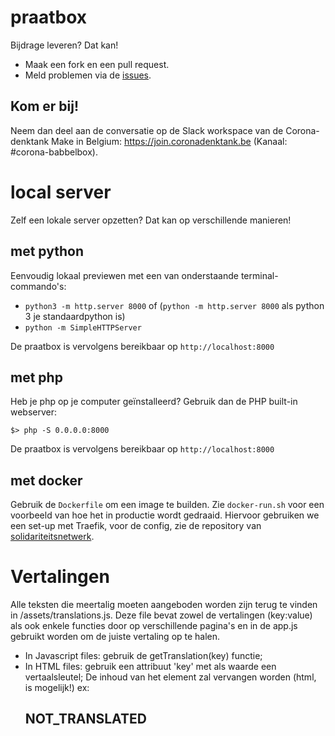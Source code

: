 # praatbox

Bijdrage leveren? Dat kan!
* Maak een fork en een pull request.
* Meld problemen via de [issues](https://github.com/MakeInBelgium/babbelbox/issues).

## Kom er bij!
Neem dan deel aan de conversatie op de Slack workspace van de Corona-denktank Make in Belgium: https://join.coronadenktank.be (Kanaal: #corona-babbelbox).


# local server
Zelf een lokale server opzetten? Dat kan op verschillende manieren!

## met python
Eenvoudig lokaal previewen met een van onderstaande terminal-commando's: 

* `python3 -m http.server 8000` of (`python -m http.server 8000` als python 3 je standaardpython is)
* `python -m SimpleHTTPServer`

De praatbox is vervolgens bereikbaar op `http://localhost:8000`

## met php
Heb je php op je computer geïnstalleerd? Gebruik dan de PHP built-in webserver:

```
$> php -S 0.0.0.0:8000
```

De praatbox is vervolgens bereikbaar op `http://localhost:8000`

## met docker
Gebruik de `Dockerfile` om een image te builden. Zie `docker-run.sh` voor een voorbeeld van hoe het in productie wordt gedraaid. Hiervoor gebruiken we een set-up met Traefik, voor de config, zie de repository van [solidariteitsnetwerk](https://github.com/MakeInBelgium/solidariteitsnetwerk/tree/master/deployment).


# Vertalingen
Alle teksten die meertalig moeten aangeboden worden zijn terug te vinden in /assets/translations.js.
Deze file bevat zowel de vertalingen (key:value) als ook enkele functies door op verschillende pagina's en in de app.js gebruikt worden om de juiste vertaling op te halen.

- In Javascript files: gebruik de getTranslation(key) functie;
- In HTML files: gebruik een attribuut 'key' met als waarde een vertaalsleutel; De inhoud van het element zal vervangen worden (html, is mogelijk!) ex: <h2 key="start-a-box">NOT_TRANSLATED</h2>